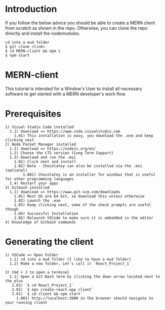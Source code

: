 # Introduction
If you follow the below advice you should be able to create a MERN client from scratch as shown in the repo.
Otherwise, you can clone the repo directly and install the nodemodules.

    cd into a mud folder
    $ git clone <link>
    $ cd MERN-client && npm i
    $ npm start

# MERN-client

This tutorial is intended for a Window's User to install all necessary software
to get started with a MERN developer's work flow.

# Prerequisites
    1) Visual Studio Code installed
      1.1) download => https://www.code.visualstudio.com
        1.01) This installation is easy, you download the .exe and keep clicking next
    2) Node Packet Manager installed
      1.1) download => https://nodejs.org/en/
      1.2) Choose the LTS version (Long Term Support)
      1.3) Download and run the .msi
        1.01) Click next and install
        1.02) Note - Chocolatey can also be installed via the .msi (optional)
            1.001) Chocolatey is an installer for windows that is useful for other programming languages
      1.4) Restart your apps
    3) Gitbash installed
      1.1) download => https://www.git-scm.com/downloads 
        1.01) Most OS are 64 bit, so download this unless otherwise
        1.02) Launch the .exe
        1.03) Keep clicking next, some of the check prompts are useful though
        1.04) Successful Installation
        1.05) Relaunch VSCode to make sure it is embedded in the editor
    4) Knowledge of Gitbash commands

# Generating the client
    1) VSCode => Open Folder
      1.1) cd into a mud folder (I like to have a mud folder)
      1.2) Make a new folder, Let's call it `React_Project_1`

    3) Cmd + J to open a terminal
      1.1) Open a Git Bash term by clicking the down arrow located next to the plus
       1.01) `$ cd React_Project_1`
       2.01) `$ npx create-react-app client`
       3.01) `$ cd client && npm start`
         1.001) http://localhost:3000 in the browser should navigate to your running client
